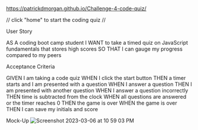 https://patrickdmorgan.github.io/Challenge-4-code-quiz/


// click "home" to start the coding quiz //


User Story

AS A coding boot camp student
I WANT to take a timed quiz on JavaScript fundamentals that stores high scores
SO THAT I can gauge my progress compared to my peers


Acceptance Criteria

GIVEN I am taking a code quiz
WHEN I click the start button
THEN a timer starts and I am presented with a question
WHEN I answer a question
THEN I am presented with another question
WHEN I answer a question incorrectly
THEN time is subtracted from the clock
WHEN all questions are answered or the timer reaches 0
THEN the game is over
WHEN the game is over
THEN I can save my initials and score


Mock-Up
![Screenshot 2023-03-06 at 10 59 03 PM](https://user-images.githubusercontent.com/124013352/223320383-2b1103fd-2475-47b8-8cbb-b2ce7bf713ca.png)
